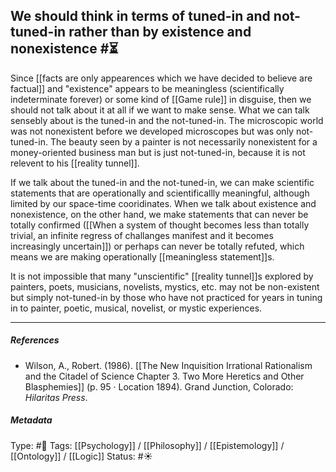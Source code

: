 ## We should think in terms of tuned-in and not-tuned-in rather than by existence and nonexistence  #⏳ 

Since [[facts are only appearences which we have decided to believe are factual]] and "existence" appears to be meaningless (scientifically indeterminate forever) or some kind of [[Game rule]] in disguise, then we should not talk about it at all if we want to make sense. What we can talk sensebly about is the tuned-in and the not-tuned-in. The microscopic world was not nonexistent before we developed microscopes but was only not-tuned-in. The beauty seen by a painter is not necessarily nonexistent for a money-oriented business man but is just not-tuned-in, because it is not relevent to his [[reality tunnel]]. 

If we talk about the tuned-in and the not-tuned-in, we can make scientific statements that are operationally and scientificallly meaningful, although limited by our space-time cooridinates. When we talk about existence and nonexistence, on the other hand, we make statements that can never be totally confirmed ([[When a system of thought becomes less than totally trivial, an infinite regress of challanges manifest and it becomes increasingly uncertain]]) or perhaps can never be totally refuted, which means we are making operationally [[meaningless statement]]s. 

It is not impossible that many "unscientific" [[reality tunnel]]s explored by painters, poets, musicians, novelists, mystics, etc. may not be non-existent but simply not-tuned-in by those who have not practiced for years in tuning in to painter, poetic, musical, novelist, or mystic experiences. 

___

##### References

- Wilson, A., Robert. (1986). [[The New Inquisition Irrational Rationalism and the Citadel of Science Chapter 3. Two More Heretics and Other Blasphemies]] (p. 95 · Location 1894). Grand Junction, Colorado: _Hilaritas Press_.

##### Metadata

Type: #🔴 
Tags: [[Psychology]] / [[Philosophy]] / [[Epistemology]] / [[Ontology]] / [[Logic]]
Status: #☀️ 